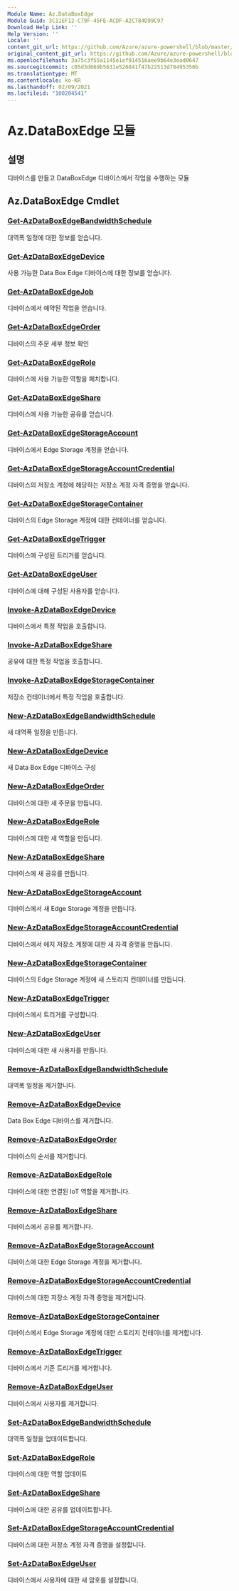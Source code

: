 ```yaml
---
Module Name: Az.DataBoxEdge
Module Guid: 3C11EF12-C79F-45FE-ACDF-A2C784D99C97
Download Help Link: ''
Help Version: ''
Locale: ''
content_git_url: https://github.com/Azure/azure-powershell/blob/master/src/DataBoxEdge/DataBoxEdge/help/Az.DataBoxEdge.md
original_content_git_url: https://github.com/Azure/azure-powershell/blob/master/src/DataBoxEdge/DataBoxEdge/help/Az.DataBoxEdge.md
ms.openlocfilehash: 3a75c3f55a1145e1ef914516aee9b64e3ead0647
ms.sourcegitcommit: c05d3d669b5631e526841f47b22513d78495350b
ms.translationtype: MT
ms.contentlocale: ko-KR
ms.lasthandoff: 02/09/2021
ms.locfileid: "100204541"
---
```

# Az.DataBoxEdge 모듈
## 설명
디바이스를 만들고 DataBoxEdge 디바이스에서 작업을 수행하는 모듈

## Az.DataBoxEdge Cmdlet
### [Get-AzDataBoxEdgeBandwidthSchedule](Get-AzDataBoxEdgeBandwidthSchedule.md)
대역폭 일정에 대한 정보를 얻습니다.

### [Get-AzDataBoxEdgeDevice](Get-AzDataBoxEdgeDevice.md)
사용 가능한 Data Box Edge 디바이스에 대한 정보를 얻습니다.

### [Get-AzDataBoxEdgeJob](Get-AzDataBoxEdgeJob.md)
디바이스에서 예약된 작업을 얻습니다.

### [Get-AzDataBoxEdgeOrder](Get-AzDataBoxEdgeOrder.md)
디바이스의 주문 세부 정보 확인

### [Get-AzDataBoxEdgeRole](Get-AzDataBoxEdgeRole.md)
디바이스에 사용 가능한 역할을 페치합니다.

### [Get-AzDataBoxEdgeShare](Get-AzDataBoxEdgeShare.md)
디바이스에 사용 가능한 공유를 얻습니다.

### [Get-AzDataBoxEdgeStorageAccount](Get-AzDataBoxEdgeStorageAccount.md)
디바이스에서 Edge Storage 계정을 얻습니다.

### [Get-AzDataBoxEdgeStorageAccountCredential](Get-AzDataBoxEdgeStorageAccountCredential.md)
디바이스의 저장소 계정에 해당하는 저장소 계정 자격 증명을 얻습니다.

### [Get-AzDataBoxEdgeStorageContainer](Get-AzDataBoxEdgeStorageContainer.md)
디바이스의 Edge Storage 계정에 대한 컨테이너를 얻습니다.

### [Get-AzDataBoxEdgeTrigger](Get-AzDataBoxEdgeTrigger.md)
디바이스에 구성된 트리거를 얻습니다.
 

### [Get-AzDataBoxEdgeUser](Get-AzDataBoxEdgeUser.md)
디바이스에 대해 구성된 사용자를 얻습니다.

### [Invoke-AzDataBoxEdgeDevice](Invoke-AzDataBoxEdgeDevice.md)
디바이스에서 특정 작업을 호출합니다.

### [Invoke-AzDataBoxEdgeShare](Invoke-AzDataBoxEdgeShare.md)
공유에 대한 특정 작업을 호출합니다.

### [Invoke-AzDataBoxEdgeStorageContainer](Invoke-AzDataBoxEdgeStorageContainer.md)
저장소 컨테이너에서 특정 작업을 호출합니다.

### [New-AzDataBoxEdgeBandwidthSchedule](New-AzDataBoxEdgeBandwidthSchedule.md)
새 대역폭 일정을 만듭니다.

### [New-AzDataBoxEdgeDevice](New-AzDataBoxEdgeDevice.md)
새 Data Box Edge 디바이스 구성

### [New-AzDataBoxEdgeOrder](New-AzDataBoxEdgeOrder.md)
디바이스에 대한 새 주문을 만듭니다.

### [New-AzDataBoxEdgeRole](New-AzDataBoxEdgeRole.md)
디바이스에 대한 새 역할을 만듭니다.

### [New-AzDataBoxEdgeShare](New-AzDataBoxEdgeShare.md)
디바이스에 새 공유를 만듭니다.

### [New-AzDataBoxEdgeStorageAccount](New-AzDataBoxEdgeStorageAccount.md)
디바이스에서 새 Edge Storage 계정을 만듭니다.

### [New-AzDataBoxEdgeStorageAccountCredential](New-AzDataBoxEdgeStorageAccountCredential.md)
디바이스에서 에지 저장소 계정에 대한 새 자격 증명을 만듭니다.

### [New-AzDataBoxEdgeStorageContainer](New-AzDataBoxEdgeStorageContainer.md)
디바이스의 Edge Storage 계정에 새 스토리지 컨테이너를 만듭니다.

### [New-AzDataBoxEdgeTrigger](New-AzDataBoxEdgeTrigger.md)
디바이스에서 트리거를 구성합니다.

### [New-AzDataBoxEdgeUser](New-AzDataBoxEdgeUser.md)
디바이스에 대한 새 사용자를 만듭니다.

### [Remove-AzDataBoxEdgeBandwidthSchedule](Remove-AzDataBoxEdgeBandwidthSchedule.md)
대역폭 일정을 제거합니다.

### [Remove-AzDataBoxEdgeDevice](Remove-AzDataBoxEdgeDevice.md)
Data Box Edge 디바이스를 제거합니다.

### [Remove-AzDataBoxEdgeOrder](Remove-AzDataBoxEdgeOrder.md)
디바이스의 순서를 제거합니다.

### [Remove-AzDataBoxEdgeRole](Remove-AzDataBoxEdgeRole.md)
디바이스에 대한 연결된 IoT 역할을 제거합니다.

### [Remove-AzDataBoxEdgeShare](Remove-AzDataBoxEdgeShare.md)
디바이스에서 공유를 제거합니다.

### [Remove-AzDataBoxEdgeStorageAccount](Remove-AzDataBoxEdgeStorageAccount.md)
디바이스에 대한 Edge Storage 계정을 제거합니다.

### [Remove-AzDataBoxEdgeStorageAccountCredential](Remove-AzDataBoxEdgeStorageAccountCredential.md)
디바이스에 대한 저장소 계정 자격 증명을 제거합니다.

### [Remove-AzDataBoxEdgeStorageContainer](Remove-AzDataBoxEdgeStorageContainer.md)
디바이스에서 Edge Storage 계정에 대한 스토리지 컨테이너를 제거합니다.

### [Remove-AzDataBoxEdgeTrigger](Remove-AzDataBoxEdgeTrigger.md)
디바이스에서 기존 트리거를 제거합니다.

### [Remove-AzDataBoxEdgeUser](Remove-AzDataBoxEdgeUser.md)
디바이스에서 사용자를 제거합니다.

### [Set-AzDataBoxEdgeBandwidthSchedule](Set-AzDataBoxEdgeBandwidthSchedule.md)
대역폭 일정을 업데이트합니다.

### [Set-AzDataBoxEdgeRole](Set-AzDataBoxEdgeRole.md)
디바이스에 대한 역할 업데이트

### [Set-AzDataBoxEdgeShare](Set-AzDataBoxEdgeShare.md)
디바이스에 대한 공유를 업데이트합니다.

### [Set-AzDataBoxEdgeStorageAccountCredential](Set-AzDataBoxEdgeStorageAccountCredential.md)
디바이스에 대한 저장소 계정 자격 증명을 설정합니다.

### [Set-AzDataBoxEdgeUser](Set-AzDataBoxEdgeUser.md)
디바이스에서 사용자에 대한 새 암호를 설정합니다.

